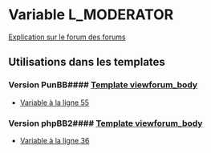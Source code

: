 # Variable L_MODERATOR
[Explication sur le forum des forums](http://forum.forumactif.com/t294113-listing-des-variables#L_MODERATOR)
## Utilisations dans les templates
### Version PunBB#### [Template viewforum_body](punbb/viewforum_body.md)
* [Variable à la ligne 55](../punbb/viewforum_body.tpl#L55)
### Version phpBB2#### [Template viewforum_body](subsilver/viewforum_body.md)
* [Variable à la ligne 36](../subsilver/viewforum_body.tpl#L36)